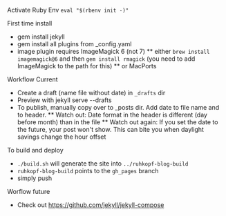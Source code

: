 Activate Ruby Env
`eval "$(rbenv init -)"`

First time install
* gem install jekyll
* gem install all plugins from _config.yaml
* image plugin requires ImageMagick 6 (not 7)
** either `brew install imagemagick@6` and then `gem install rmagick` (you need to add ImageMagick to the path for this)
** or MacPorts

Workflow Current
* Create a draft (name file without date) in `_drafts` dir
* Preview with jekyll serve --drafts
* To publish, manually copy over to _posts dir. Add date to file name and to header.
** Watch out: Date format in the header is different (day before month) than in the file
** Watch out again: If you set the date to the future, your post won't show. This can bite you when daylight savings change the hour offset

To build and deploy
* `./build.sh` will generate the site into `../ruhkopf-blog-build` 
* `ruhkopf-blog-build` points to the `gh_pages` branch
* simply push

Worflow future
* Check out https://github.com/jekyll/jekyll-compose